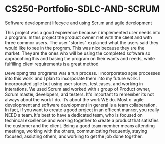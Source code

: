 # CS250-Portfolio-SDLC-AND-SCRUM
Software development lifecycle and using Scrum and agile development

This project was a good expierence because it implemented user needs into a program. In this project the product owner met with the client and with three common users. The user "stories" explained what the users said they would like to see in the program. This was nice because they are the market. They are the ones who will be using the completed software so appracohing this and basing the program on their wants and needs, while fulfilling client requirements is a great method. 

Developing this programs was a fun process. I incorporated agile processes into this work, and I plan to incorporate them into my future work. I incorporated agile but using user stories, test cases, and working in interations. We used Scrum and worked with a group of Product owner, Scrum master, developers, and testers. It's important to remember its not always about the work I do. It's about the work WE do. Most of agile development and software development in general is a team collaberation. In fact, if you want to create a good project in an efficent manner, you really NEED a team. It's best to have a dedicated team, who is focused on techincal excellence and working together to create a product that satisfies the customer and the client. Being a good team member means attending meetings, working with the others, communicating frequently, staying focused, assisting others, and working to get the job done together. 
